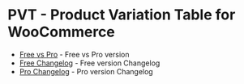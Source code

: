 # PVT - Product Variation Table for WooCommerce

- [Free vs Pro](https://github.com/WPXtension/product-variation-table-for-woocommerce/blob/main/free-vs-pro.md) - Free vs Pro version
- [Free Changelog](https://github.com/WPXtension/product-variation-table-for-woocommerce/blob/main/changelog-free.md) - Free version Changelog
- [Pro Changelog](https://github.com/WPXtension/product-variation-table-for-woocommerce/blob/main/change-log-pro.md) - Pro version Changelog
